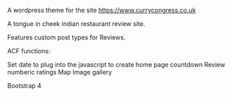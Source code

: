 A wordpress theme for the site https://www.currycongress.co.uk

A tongue in cheek indian restaurant review site.

Features custom post types for Reviews.

ACF functions:

Set date to plug into the javascript to create home page countdown
Review numberic ratings
Map
Image gallery

Bootstrap 4
